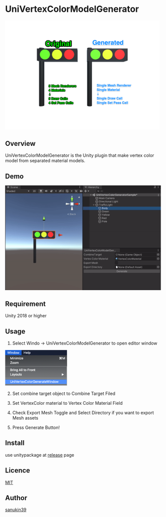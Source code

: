 # UniVertexColorModelGenerator

<img src="https://github.com/sanukin39/UniVertexColorModelGenerator/blob/master/Demo/demo01.png" width="500">

## Overview
UniVertexColorModelGenerator is the Unity plugin that make vertex color model from separated material models.

## Demo

![Demo1](https://github.com/sanukin39/UniVertexColorModelGenerator/blob/master/Demo/demo.gif)

## Requirement
Unity 2018 or higher

## Usage
1. Select Windo -> UniVertexColorModelGenerator to open editor window
<img src="https://github.com/sanukin39/UniVertexColorModelGenerator/blob/master/Demo/demo02.png" width="200">

2. Set combine target object to Combine Target Filed

3. Set VertexColor material to Vertex Color Material Field

4. Check Export Mesh Toggle and Select Directory if you want to export Mesh assets

5. Press Generate Button!

## Install
use unitypackage at [release](https://github.com/sanukin39/UniVertexColorModelGenerator/releases/) page

## Licence
[MIT](https://github.com/sanukin39/UniVertexColorModelGenerator/blob/master/LICENSE)

## Author
[sanukin39](https://github.com/sanukin39)
